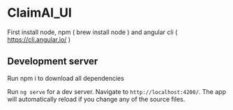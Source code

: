 # ClaimAI_UI

First install node, npm ( brew install node ) and angular cli ( https://cli.angular.io/ )

## Development server

Run npm i to download all dependencies

Run `ng serve` for a dev server. Navigate to `http://localhost:4200/`. The app will automatically reload if you change any of the source files.